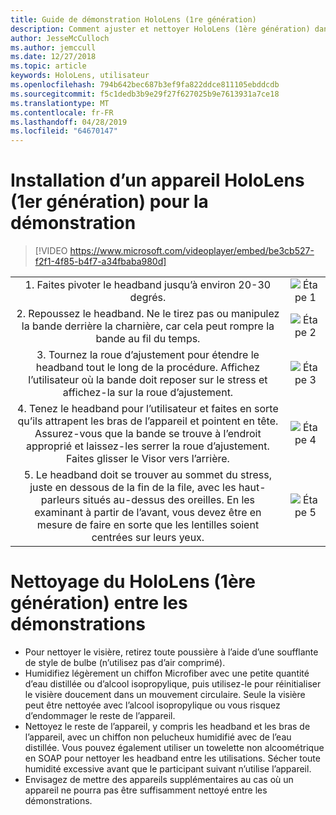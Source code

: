 ```yaml
---
title: Guide de démonstration HoloLens (1re génération)
description: Comment ajuster et nettoyer HoloLens (1ère génération) dans des situations de démonstration
author: JesseMcCulloch
ms.author: jemccull
ms.date: 12/27/2018
ms.topic: article
keywords: HoloLens, utilisateur
ms.openlocfilehash: 794b642bec687b3ef9fa822ddce811105ebddcdb
ms.sourcegitcommit: f5c1dedb3b9e29f27f627025b9e7613931a7ce18
ms.translationtype: MT
ms.contentlocale: fr-FR
ms.lasthandoff: 04/28/2019
ms.locfileid: "64670147"
---
```

<H1>Installation d’un appareil HoloLens (1er génération) pour la démonstration </H1>

> [!VIDEO https://www.microsoft.com/videoplayer/embed/be3cb527-f2f1-4f85-b4f7-a34fbaba980d]

|     |     |
|:---:|:---:|
|1. Faites pivoter le headband jusqu’à environ 20-30 degrés.|![Étape 1](images/FitGuideStep1.png)|
|2. Repoussez le headband. Ne le tirez pas ou manipulez la bande derrière la charnière, car cela peut rompre la bande au fil du temps.|![Étape 2](images/FitGuideStep2.png)|
|3. Tournez la roue d’ajustement pour étendre le headband tout le long de la procédure. Affichez l’utilisateur où la bande doit reposer sur le stress et affichez-la sur la roue d’ajustement.|![Étape 3](images/FitGuideStep3.png)|
|4. Tenez le headband pour l’utilisateur et faites en sorte qu’ils attrapent les bras de l’appareil et pointent en tête. Assurez-vous que la bande se trouve à l’endroit approprié et laissez-les serrer la roue d’ajustement. Faites glisser le Visor vers l’arrière.|![Étape 4](images/FitGuideStep4.png)|
|5. Le headband doit se trouver au sommet du stress, juste en dessous de la fin de la file, avec les haut-parleurs situés au-dessus des oreilles. En les examinant à partir de l’avant, vous devez être en mesure de faire en sorte que les lentilles soient centrées sur leurs yeux.|![Étape 5](images/FitGuideSetep5.png)|


<H1>Nettoyage du HoloLens (1ère génération) entre les démonstrations</H1>


- Pour nettoyer le visière, retirez toute poussière à l’aide d’une soufflante de style de bulbe (n’utilisez pas d’air comprimé).
- Humidifiez légèrement un chiffon Microfiber avec une petite quantité d’eau distillée ou d’alcool isopropylique, puis utilisez-le pour réinitialiser le visière doucement dans un mouvement circulaire. Seule la visière peut être nettoyée avec l’alcool isopropylique ou vous risquez d’endommager le reste de l’appareil.
- Nettoyez le reste de l’appareil, y compris les headband et les bras de l’appareil, avec un chiffon non pelucheux humidifié avec de l’eau distillée. Vous pouvez également utiliser un towelette non alcoométrique en SOAP pour nettoyer les headband entre les utilisations. Sécher toute humidité excessive avant que le participant suivant n’utilise l’appareil.
- Envisagez de mettre des appareils supplémentaires au cas où un appareil ne pourra pas être suffisamment nettoyé entre les démonstrations.

